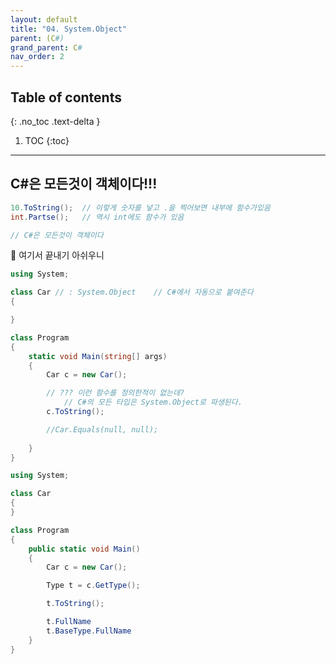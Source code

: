 ```yaml
---
layout: default
title: "04. System.Object"
parent: (C#)
grand_parent: C#
nav_order: 2
---
```


## Table of contents
{: .no_toc .text-delta }

1. TOC
{:toc}

---

## C#은 모든것이 객체이다!!!

```csharp
10.ToString();  // 이렇게 숫자를 넣고 .을 찍어보면 내부에 함수가있음
int.Partse();   // 역시 int에도 함수가 있음

// C#은 모든것이 객체이다
```

🍁 여기서 끝내기 아쉬우니

```csharp
using System;

class Car // : System.Object    // C#에서 자동으로 붙여준다
{

}

class Program
{
    static void Main(string[] args)
    {  
        Car c = new Car();

        // ??? 이런 함수를 정의한적이 없는데?
            // C#의 모든 타입은 System.Object로 파생된다.
        c.ToString();

        //Car.Equals(null, null);
       
    }
}
```

```csharp
using System;

class Car
{
}

class Program
{
    public static void Main()
    {
        Car c = new Car();

        Type t = c.GetType();

        t.ToString();

        t.FullName
        t.BaseType.FullName
    }
}
```